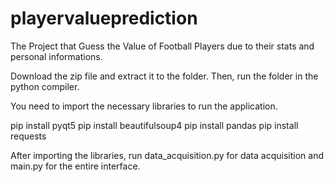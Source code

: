 # playervalueprediction
The Project that Guess the Value of Football Players due to their stats and personal informations.

Download the zip file and extract it to the folder. Then, run the folder in the python compiler.

You need to import the necessary libraries to run the application.

pip install pyqt5
pip install beautifulsoup4
pip install pandas
pip install requests

After importing the libraries, run data_acquisition.py for data acquisition and main.py for the entire interface.

